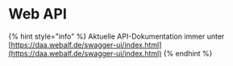 # Web API



{% hint style="info" %}
Aktuelle API-Dokumentation immer unter [https://daa.webalf.de/swagger-ui/index.html](https://daa.webalf.de/swagger-ui/index.html)
{% endhint %}
